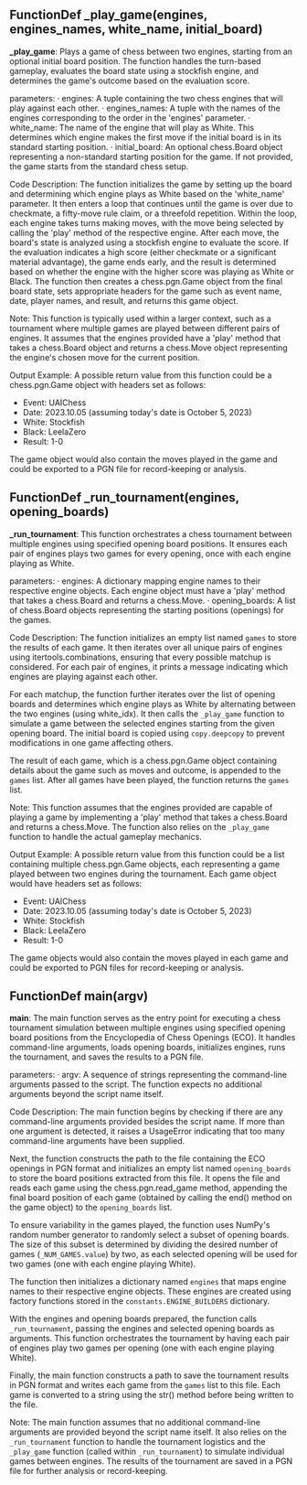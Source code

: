 ## FunctionDef _play_game(engines, engines_names, white_name, initial_board)
**_play_game**: Plays a game of chess between two engines, starting from an optional initial board position. The function handles the turn-based gameplay, evaluates the board state using a stockfish engine, and determines the game's outcome based on the evaluation score.

parameters:
· engines: A tuple containing the two chess engines that will play against each other.
· engines_names: A tuple with the names of the engines corresponding to the order in the 'engines' parameter.
· white_name: The name of the engine that will play as White. This determines which engine makes the first move if the initial board is in its standard starting position.
· initial_board: An optional chess.Board object representing a non-standard starting position for the game. If not provided, the game starts from the standard chess setup.

Code Description: The function initializes the game by setting up the board and determining which engine plays as White based on the 'white_name' parameter. It then enters a loop that continues until the game is over due to checkmate, a fifty-move rule claim, or a threefold repetition. Within the loop, each engine takes turns making moves, with the move being selected by calling the 'play' method of the respective engine. After each move, the board's state is analyzed using a stockfish engine to evaluate the score. If the evaluation indicates a high score (either checkmate or a significant material advantage), the game ends early, and the result is determined based on whether the engine with the higher score was playing as White or Black. The function then creates a chess.pgn.Game object from the final board state, sets appropriate headers for the game such as event name, date, player names, and result, and returns this game object.

Note: This function is typically used within a larger context, such as a tournament where multiple games are played between different pairs of engines. It assumes that the engines provided have a 'play' method that takes a chess.Board object and returns a chess.Move object representing the engine's chosen move for the current position.

Output Example: A possible return value from this function could be a chess.pgn.Game object with headers set as follows:
- Event: UAIChess
- Date: 2023.10.05 (assuming today's date is October 5, 2023)
- White: Stockfish
- Black: LeelaZero
- Result: 1-0

The game object would also contain the moves played in the game and could be exported to a PGN file for record-keeping or analysis.
## FunctionDef _run_tournament(engines, opening_boards)
**_run_tournament**: This function orchestrates a chess tournament between multiple engines using specified opening board positions. It ensures each pair of engines plays two games for every opening, once with each engine playing as White.

parameters:
· engines: A dictionary mapping engine names to their respective engine objects. Each engine object must have a 'play' method that takes a chess.Board and returns a chess.Move.
· opening_boards: A list of chess.Board objects representing the starting positions (openings) for the games.

Code Description: The function initializes an empty list named `games` to store the results of each game. It then iterates over all unique pairs of engines using itertools.combinations, ensuring that every possible matchup is considered. For each pair of engines, it prints a message indicating which engines are playing against each other. 

For each matchup, the function further iterates over the list of opening boards and determines which engine plays as White by alternating between the two engines (using white_idx). It then calls the `_play_game` function to simulate a game between the selected engines starting from the given opening board. The initial board is copied using `copy.deepcopy` to prevent modifications in one game affecting others.

The result of each game, which is a chess.pgn.Game object containing details about the game such as moves and outcome, is appended to the `games` list. After all games have been played, the function returns the `games` list.

Note: This function assumes that the engines provided are capable of playing a game by implementing a 'play' method that takes a chess.Board and returns a chess.Move. The function also relies on the `_play_game` function to handle the actual gameplay mechanics.

Output Example: A possible return value from this function could be a list containing multiple chess.pgn.Game objects, each representing a game played between two engines during the tournament. Each game object would have headers set as follows:
- Event: UAIChess
- Date: 2023.10.05 (assuming today's date is October 5, 2023)
- White: Stockfish
- Black: LeelaZero
- Result: 1-0

The game objects would also contain the moves played in each game and could be exported to PGN files for record-keeping or analysis.
## FunctionDef main(argv)
**main**: The main function serves as the entry point for executing a chess tournament simulation between multiple engines using specified opening board positions from the Encyclopedia of Chess Openings (ECO). It handles command-line arguments, loads opening boards, initializes engines, runs the tournament, and saves the results to a PGN file.

parameters:
· argv: A sequence of strings representing the command-line arguments passed to the script. The function expects no additional arguments beyond the script name itself.

Code Description: The main function begins by checking if there are any command-line arguments provided besides the script name. If more than one argument is detected, it raises a UsageError indicating that too many command-line arguments have been supplied.

Next, the function constructs the path to the file containing the ECO openings in PGN format and initializes an empty list named `opening_boards` to store the board positions extracted from this file. It opens the file and reads each game using the chess.pgn.read_game method, appending the final board position of each game (obtained by calling the end() method on the game object) to the `opening_boards` list.

To ensure variability in the games played, the function uses NumPy's random number generator to randomly select a subset of opening boards. The size of this subset is determined by dividing the desired number of games (`_NUM_GAMES.value`) by two, as each selected opening will be used for two games (one with each engine playing White).

The function then initializes a dictionary named `engines` that maps engine names to their respective engine objects. These engines are created using factory functions stored in the `constants.ENGINE_BUILDERS` dictionary.

With the engines and opening boards prepared, the function calls `_run_tournament`, passing the engines and selected opening boards as arguments. This function orchestrates the tournament by having each pair of engines play two games per opening (one with each engine playing White).

Finally, the main function constructs a path to save the tournament results in PGN format and writes each game from the `games` list to this file. Each game is converted to a string using the str() method before being written to the file.

Note: The main function assumes that no additional command-line arguments are provided beyond the script name itself. It also relies on the `_run_tournament` function to handle the tournament logistics and the `_play_game` function (called within `_run_tournament`) to simulate individual games between engines. The results of the tournament are saved in a PGN file for further analysis or record-keeping.
